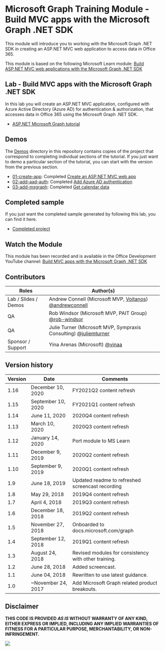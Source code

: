 # Microsoft Graph Training Module - Build MVC apps with the Microsoft Graph .NET SDK

This module will introduce you to working with the Microsoft Graph .NET SDK in creating an ASP.NET MVC web application to access data in Office 365.

This module is based on the following Microsoft Learn module: [Build ASP.NET MVC web applications with the Microsoft Graph .NET SDK](https://docs.microsoft.com/learn/modules/msgraph-build-aspnetmvc-apps)

## Lab - Build MVC apps with the Microsoft Graph .NET SDK

In this lab you will create an ASP.NET MVC application, configured with Azure Active Directory (Azure AD) for authentication & authorization, that accesses data in Office 365 using the Microsoft Graph .NET SDK.

- [ASP.NET Microsoft Graph tutorial](https://docs.microsoft.com/graph/training/aspnet-tutorial)

## Demos

The [Demos](./Demos) directory in this repository contains copies of the project that correspond to completing individual sections of the tutorial. If you just want to demo a particular section of the tutorial, you can start with the version from the previous section.

- [01-create-app](Demos/01-create-app): Completed [Create an ASP.NET MVC web app](https://docs.microsoft.com/graph/training/aspnet-tutorial?tutorial-step=1)
- [02-add-aad-auth](Demos/02-add-aad-auth): Completed [Add Azure AD authentication](https://docs.microsoft.com/graph/training/aspnet-tutorial?tutorial-step=3)
- [03-add-msgraph](Demos/03-add-msgraph): Completed [Get calendar data](https://docs.microsoft.com/graph/training/aspnet-tutorial?tutorial-step=4)

## Completed sample

If you just want the completed sample generated by following this lab, you can find it here.

- [Completed project](Demos/03-add-msgraph)

## Watch the Module

This module has been recorded and is available in the Office Development YouTube channel: [Build MVC apps with the Microsoft Graph .NET SDK](https://youtu.be/a2teHZ5WuNc)

## Contributors

| Roles                | Author(s)                                                                                                      |
| -------------------- | -------------------------------------------------------------------------------------------------------------- |
| Lab / Slides / Demos | Andrew Connell (Microsoft MVP, [Voitanos](//github.com/voitanos)) [@andrewconnell](//github.com/andrewconnell) |
| QA                   | Rob Windsor (Microsoft MVP, PAIT Group) [@rob-windsor](//github.com/rob-windsor)                               |
| QA                   | Julie Turner (Microsoft MVP, Sympraxis Consulting) [@juliemturner](//github.com/juliemturner)                  |
| Sponsor / Support    | Yina Arenas (Microsoft) [@yinaa](//github.com/yinaa)                                                           |

## Version history

| Version | Date               | Comments                                             |
| ------- | ------------------ | ---------------------------------------------------- |
| 1.16    | December 10, 2020 | FY2021Q2 content refresh                             |
| 1.15    | September 10, 2020 | FY2021Q1 content refresh                             |
| 1.14    | June 11, 2020      | 2020Q4 content refresh                               |
| 1.13    | March 10, 2020     | 2020Q3 content refresh                               |
| 1.12    | January 14, 2020   | Port module to MS Learn                              |
| 1.11    | December 9, 2019   | 2020Q2 content refresh                               |
| 1.10    | September 9, 2019  | 2020Q1 content refresh                               |
| 1.9     | June 18, 2019      | Updated readme to refreshed screencast recording     |
| 1.8     | May 29, 2018       | 2019Q4 content refresh                               |
| 1.7     | April 4, 2018      | 2019Q3 content refresh                               |
| 1.6     | December 18, 2018  | 2019Q2 content refresh                               |
| 1.5     | November 27, 2018  | Onboarded to docs.microsoft.com/graph                |
| 1.4     | September 12, 2018 | 2019Q1 content refresh                               |
| 1.3     | August 24, 2018    | Revised modules for consistency with other training. |
| 1.2     | June 28, 2018      | Added screencast.                                    |
| 1.1     | June 04, 2018      | Rewritten to use latest guidance.                    |
| 1.0     | ~November 24, 2017 | Add Microsoft Graph related product breakouts.       |

## Disclaimer

**THIS CODE IS PROVIDED _AS IS_ WITHOUT WARRANTY OF ANY KIND, EITHER EXPRESS OR IMPLIED, INCLUDING ANY IMPLIED WARRANTIES OF FITNESS FOR A PARTICULAR PURPOSE, MERCHANTABILITY, OR NON-INFRINGEMENT.**

<img src="https://telemetry.sharepointpnp.com/msgraph-training-aspnetmvcapp" />
